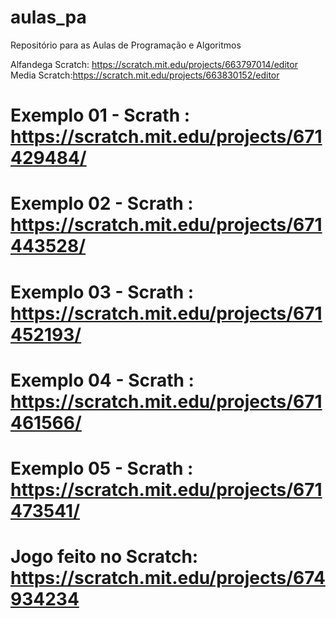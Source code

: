 # aulas_pa
Repositório para as Aulas de Programação e Algoritmos 

Alfandega Scratch:
https://scratch.mit.edu/projects/663797014/editor
Media Scratch:https://scratch.mit.edu/projects/663830152/editor

# Exemplo 01 - Scrath : https://scratch.mit.edu/projects/671429484/
# Exemplo 02 - Scrath : https://scratch.mit.edu/projects/671443528/
# Exemplo 03 - Scrath : https://scratch.mit.edu/projects/671452193/
# Exemplo 04 - Scrath : https://scratch.mit.edu/projects/671461566/
# Exemplo 05 - Scrath : https://scratch.mit.edu/projects/671473541/

# Jogo feito no Scratch: https://scratch.mit.edu/projects/674934234

